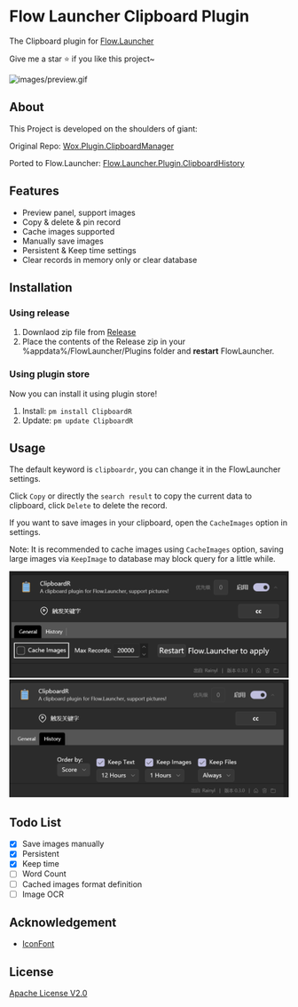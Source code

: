 # Flow Launcher Clipboard Plugin

The Clipboard plugin for [Flow.Launcher](https://github.com/Flow-Launcher/Flow.Launcher)

Give me a star :star: if you like this project~

![images/preview.gif](https://raw.githubusercontent.com/rainyl/Flow.Launcher.Plugin.ClipboardR/master/Images/preview.gif)

## About

This Project is developed on the shoulders of giant:

Original Repo: [Wox.Plugin.ClipboardManager](https://github.com/Wox-launcher/Wox.Plugin.ClipboardManager)

Ported to Flow.Launcher: [Flow.Launcher.Plugin.ClipboardHistory](https://github.com/liberize/Flow.Launcher.Plugin.ClipboardHistory)

## Features

- Preview panel, support images
- Copy & delete & pin record
- Cache images supported
- Manually save images
- Persistent & Keep time settings
- Clear records in memory only or clear database

## Installation

### Using release

1. Downlaod zip file from [Release](https://github.com/rainyl/Flow.Launcher.Plugin.ClipboardR/releases)
2. Place the contents of the Release zip in your %appdata%/FlowLauncher/Plugins folder and **restart**  FlowLauncher.

### Using plugin store

Now you can install it using plugin store!

1. Install: `pm install ClipboardR`
2. Update: `pm update ClipboardR`

## Usage

The default keyword is `clipboardr`, you can change it in the FlowLauncher settings.

Click `Copy` or directly the `search result` to copy the current data to clipboard, click `Delete` to delete the record.

If you want to save images in your clipboard, open the `CacheImages` option in settings.

Note: It is recommended to cache images using `CacheImages` option, saving large images
via `KeepImage` to database may block query for a little while.

![settings1](./Images/settings1.png)
![settings2](./Images/settings2.png)

## Todo List

- [x] Save images manually
- [x] Persistent
- [x] Keep time
- [ ] Word Count
- [ ] Cached images format definition
- [ ] Image OCR

## Acknowledgement

- [IconFont](https://www.iconfont.cn)

## License

[Apache License V2.0](LICENSE)
